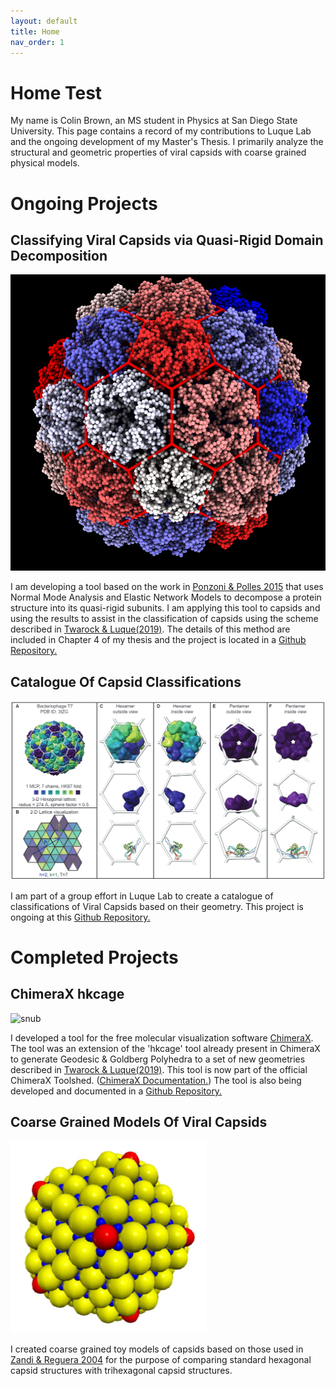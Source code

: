 ```yaml
---
layout: default
title: Home
nav_order: 1
---
```


# Home Test

My name is Colin Brown, an MS student in Physics at San Diego State University. This page contains a record of my contributions
to Luque Lab and
the ongoing development of my Master's Thesis. I primarily analyze the structural and geometric properties of viral capsids with 
coarse grained physical models.


# Ongoing Projects

## Classifying Viral Capsids via Quasi-Rigid Domain Decomposition

![myimg](dd.png)

I am developing a tool based on the work in [Ponzoni & Polles 2015](https://www.sciencedirect.com/science/article/pii/S0969212615002270?via%3Dihub)
that uses Normal Mode Analysis and Elastic Network Models to decompose a protein structure into its quasi-rigid subunits.
I am applying this tool to capsids and using the results to assist in the classification of capsids using the scheme
described in [Twarock & Luque(2019)](https://www.nature.com/articles/s41467-019-12367-3).
The details of this method are included in Chapter 4 of my thesis and the project is located in a 
[Github Repository.](https://github.com/luquelab/mechanical_subdivision_ProDy)

## Catalogue Of Capsid Classifications

![myimg](fig.png)

I am part of a group effort in Luque Lab to create a catalogue of classifications of Viral Capsids based on their geometry.
This project is ongoing at this [Github Repository.](https://github.com/luquelab/auto-lattice)

# Completed Projects

## ChimeraX hkcage

![snub](snub.gif)

I developed a tool for the free molecular visualization software [ChimeraX](https://www.rbvi.ucsf.edu/chimerax/). The
tool was an extension of the 'hkcage' tool already present in ChimeraX to generate Geodesic & Goldberg Polyhedra to a
set of new geometries described in [Twarock & Luque(2019)](https://www.nature.com/articles/s41467-019-12367-3). This tool
is now part of the official ChimeraX Toolshed. ([ChimeraX Documentation.](https://www.nature.com/articles/s41467-019-12367-3))
The tool is also being developed and documented in a [Github Repository.](https://github.com/luquelab/hkcage)

## Coarse Grained Models Of Viral Capsids

![cg](toy_model.png)

I created coarse grained toy models of capsids based on those used in [Zandi & Reguera 2004](https://www.pnas.org/content/101/44/15556)
for the purpose of comparing standard hexagonal capsid structures with trihexagonal capsid structures.

## 

